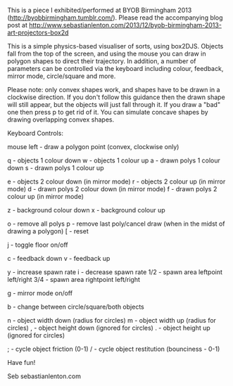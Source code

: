 This is a piece I exhibited/performed at BYOB Birmingham 2013 (http://byobbirmingham.tumblr.com/). Please read the accompanying blog post at http://www.sebastianlenton.com/2013/12/byob-birmingham-2013-art-projectors-box2d

This is a simple physics-based visualiser of sorts, using box2DJS. Objects fall from the top of the screen, and using the mouse you can draw in polygon shapes to direct their trajectory. In addition, a number of parameters can be controlled via the keyboard including colour, feedback, mirror mode, circle/square and more.

Please note: only convex shapes work, and shapes have to be drawn in a clockwise direction. If you don't follow this guidance then the drawn shape will still appear, but the objects will just fall through it. If you draw a "bad" one then press p to get rid of it. You can simulate concave shapes by drawing overlapping convex shapes.

Keyboard Controls:

mouse left - draw a polygon point (convex, clockwise only)

q - objects 1 colour down
w - objects 1 colour up
a - drawn polys 1 colour down
s - drawn polys 1 colour up

e - objects 2 colour down (in mirror mode)
r - objects 2 colour up (in mirror mode)
d - drawn polys 2 colour down (in mirror mode)
f - drawn polys 2 colour up (in mirror mode)

z - background colour down
x - background colour up

o - remove all polys
p - remove last poly/cancel draw (when in the midst of drawing a polygon)
[ - reset

j - toggle floor on/off

c - feedback down
v - feedback up

y - increase spawn rate
i - decrease spawn rate
1/2 - spawn area leftpoint left/right
3/4 - spawn area rightpoint left/right

g - mirror mode on/off

b - change between circle/square/both objects

n - object width down (radius for circles)
m - object width up (radius for circles)
, - object height down (ignored for circles)
. - object height up (ignored for circles)

; - cycle object friction (0-1)
/ - cycle object restitution (bounciness - 0-1)

Have fun!

Seb
sebastianlenton.com